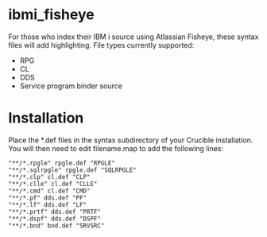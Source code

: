 # ibmi_fisheye
For those who index their IBM i source using Atlassian Fisheye, these syntax files will add highlighting. File types currently supported:

- RPG
- CL
- DDS
- Service program binder source

# Installation
Place the *.def files in the syntax subdirectory of your Crucible installation. You will then need to edit filename.map to add the following lines:

```
"**/*.rpgle" rpgle.def "RPGLE"
"**/*.sqlrpgle" rpgle.def "SQLRPGLE"
"**/*.clp" cl.def "CLP"
"**/*.clle" cl.def "CLLE"
"**/*.cmd" cl.def "CMD"
"**/*.pf" dds.def "PF"
"**/*.lf" dds.def "LF"
"**/*.prtf" dds.def "PRTF"
"**/*.dspf" dds.def "DSPF"
"**/*.bnd" bnd.def "SRVSRC"
```
